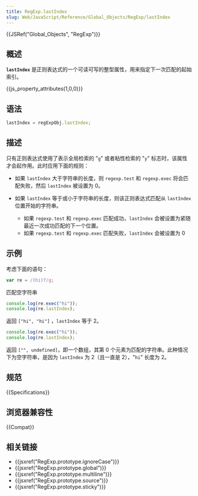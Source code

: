 ```yaml
---
title: RegExp.lastIndex
slug: Web/JavaScript/Reference/Global_Objects/RegExp/lastIndex
---
```


{{JSRef("Global_Objects", "RegExp")}}

## 概述

**`lastIndex`** 是正则表达式的一个可读可写的整型属性，用来指定下一次匹配的起始索引。

{{js_property_attributes(1,0,0)}}

## 语法

```js
lastIndex = regExpObj.lastIndex;
```

## 描述

只有正则表达式使用了表示全局检索的 "`g`" 或者粘性检索的 "`y`" 标志时，该属性才会起作用。此时应用下面的规则：

- 如果 `lastIndex` 大于字符串的长度，则 `regexp.test` 和 `regexp.exec` 将会匹配失败，然后 `lastIndex` 被设置为 0。
- 如果 `lastIndex` 等于或小于字符串的长度，则该正则表达式匹配从 `lastIndex` 位置开始的字符串。

  - 如果 `regexp.test` 和 `regexp.exec` 匹配成功，`lastIndex` 会被设置为紧随最近一次成功匹配的下一个位置。
  - 如果 `regexp.test` 和 `regexp.exec` 匹配失败，`lastIndex` 会被设置为 0

## 示例

考虑下面的语句：

```js
var re = /(hi)?/g;
```

匹配空字符串

```js
console.log(re.exec("hi"));
console.log(re.lastIndex);
```

返回 `["hi", "hi"]` ，`lastIndex` 等于 2。

```js
console.log(re.exec("hi"));
console.log(re.lastIndex);
```

返回 `["", undefined]`，即一个数组，其第 0 个元素为匹配的字符串。此种情况下为空字符串，是因为 `lastIndex` 为 2（且一直是 2），"`hi`" 长度为 2。

## 规范

{{Specifications}}

## 浏览器兼容性

{{Compat}}

## 相关链接

- {{jsxref("RegExp.prototype.ignoreCase")}}
- {{jsxref("RegExp.prototype.global")}}
- {{jsxref("RegExp.prototype.multiline")}}
- {{jsxref("RegExp.prototype.source")}}
- {{jsxref("RegExp.prototype.sticky")}}
